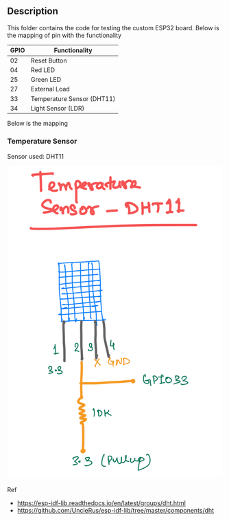 ## Description
This folder contains the code for testing the custom ESP32 board. Below is the mapping of pin with the functionality

| GPIO | Functionality |
|------| --------------|
|  02    | Reset Button |
|  04    | Red LED |
|  25    | Green LED |
|  27    | External Load |
|  33    | Temperature Sensor (DHT11) | 
|  34    | Light Sensor (LDR) | 


Below is the mapping 

### Temperature Sensor
Sensor used: DHT11

![image info](./images/dht11.png)


Ref
- https://esp-idf-lib.readthedocs.io/en/latest/groups/dht.html
- https://github.com/UncleRus/esp-idf-lib/tree/master/components/dht